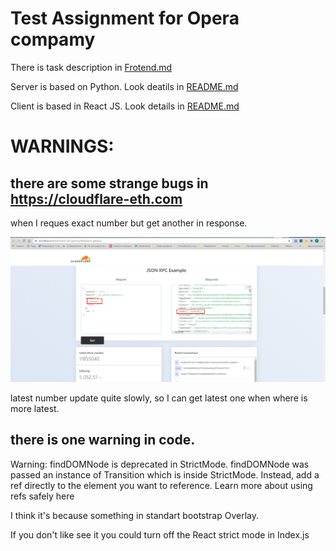 # Test Assignment for Opera compamy

There is task description in [Frotend.md](https://github.com/FilippKashket/OperaTest/blob/main/frontend.md)

Server is based on Python. Look deatils in [README.md](https://github.com/FilippKashket/OperaTest/blob/main/server/README.md)

Client is based in React JS. Look details in [README.md](https://github.com/FilippKashket/OperaTest/blob/main/client/opera-ethereum/README.md)

# WARNINGS:

## there are some strange bugs in https://cloudflare-eth.com 

when I reques exact number but get another in response.

![screeshot](https://github.com/FilippKashket/OperaTest/blob/main/error_cloudflare.png) 

latest number update quite slowly, so I can get latest one when where is more latest.

## there is one warning in code.

Warning: findDOMNode is deprecated in StrictMode. findDOMNode was passed an instance of Transition which is inside StrictMode. Instead, add a ref directly to the element you want to reference. Learn more about using refs safely here

I think it's because something in standart bootstrap Overlay.

If you don't like see it you could turn off the React strict mode in Index.js

